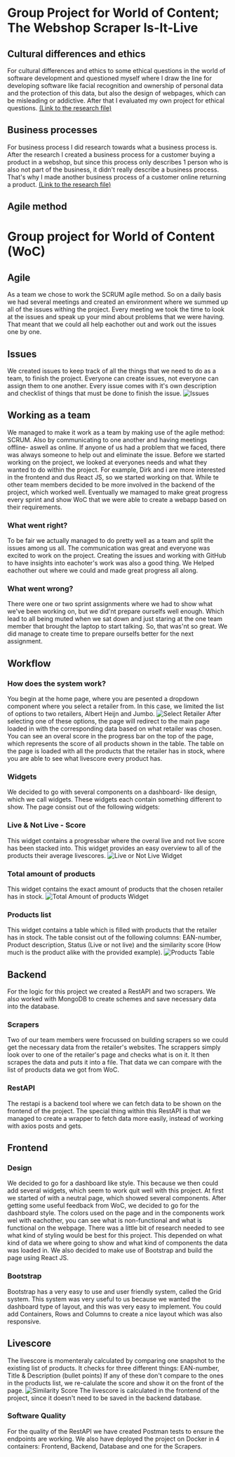 # Group Project for World of Content; The Webshop Scraper Is-It-Live

## Cultural differences and ethics
For cultural differences and ethics to some ethical questions in the world of software development and questioned myself where I draw the line for developing software like facial recognition and ownership of personal data and the protection of this data, but also the design of webpages, which can be misleading or addictive. After that I evaluated my own project for ethical questions.
[(Link to the research file)](https://github.com/S3-HSDM/Portfolio/blob/main/Research%20%26%20Documentation/Cultural%20differences%20and%20ethics.md)

## Business processes 
For business process I did research towards what a business process is. After the research I created a business process for a customer buying a product in a webshop, but since this process only describes 1 person who is also not part of the business, it didn't really describe a business process. That's why I made another business process of a customer online returning a product. 
[(Link to the research file)](https://github.com/S3-HSDM/Portfolio/blob/main/Research%20%26%20Documentation/Business%20processes.md)

## Agile method

# Group project for World of Content (WoC)
## Agile
As a team we chose to work the SCRUM agile method. So on a daily basis we had several meetings and created an environment where we summed up all of the issues withing the project. Every meeting we took the time to look at the issues and speak up your mind about problems that we were having. That meant that we could all help eachother out and work out the issues one by one.

## Issues
We created issues to keep track of all the things that we need to do as a team, to finish the project. Everyone can create issues, not everyone can assign them to one another. Every issue comes with it's own description and checklist of things that must be done to finish the issue.
![Issues](https://github.com/S3-HSDM/Portfolio/blob/main/images/Issues.png?raw=true)

## Working as a team
We managed to make it work as a team by making use of the agile method: SCRUM. Also by communicating to one another and having meetings offline- aswell as online. If anyone of us had a problem that we faced, there was always someone to help out and eliminate the issue. Before we started working on the project, we looked at everyones needs and what they wanted to do within the project. For example, Dirk and i are more interested in the frontend and dus React JS, so we started working on that. While te other team members decided to be more involved in the backend of the project, which worked well. Eventually we mamaged to make great progress every sprint and show WoC that we were able to create a webapp based on their requirements.

### What went right?
To be fair we actually managed to do pretty well as a team and split the issues among us all. The communication was great and everyone was excited to work on the project. Creating the issues and working with GitHub to have insights into eachoter's work was also a good thing. We Helped eachother out where we could and made great progress all along.

### What went wrong?
There were one or two sprint assignments where we had to show what we've been working on, but we did'nt prepare ourselfs well enough. Which lead to all being muted when we sat down and just staring at the one team member that brought the laptop to start talking. So, that was'nt so great. We did manage to create time to prepare ourselfs better for the next assignment.

## Workflow
### How does the system work?
You begin at the home page, where you are pesented a dropdown component where you select a retailer from. In this case, we limited the list of options to two retailers, Albert Heijn and Jumbo.
![Select Retailer](https://github.com/S3-HSDM/Portfolio/blob/main/images/SelectRetailer.png?raw=true)
After selecting one of these options, the page will redirect to the main page loaded in with the corresponding data based on what retailer was chosen. You can see an overal score in the progress bar on the top of the page, which represents the score of all products shown in the table. The table on the page is loaded with all the products that the retailer has in stock, where you are able to see what livescore every product has.

### Widgets
We decided to go with several components on a dashboard- like design, which we call widgets. These widgets each contain something different to show. The page consist out of the following widgets:

### Live & Not Live - Score
This widget contains a progressbar where the overal live and not live score has been stacked into. This widget provides an easy overview to all of the products their average livescores.
![Live or Not Live Widget](https://github.com/S3-HSDM/Portfolio/blob/main/images/LiveNotLive.png?raw=true)

### Total amount of products
This widget contains the exact amount of products that the chosen retailer has in stock.
![Total Amount of products Widget](https://github.com/S3-HSDM/Portfolio/blob/main/images/TotalAmount.png?raw=true)

### Products list
This widget contains a table which is filled with products that the retailer has in stock. The table consist out of the following columns: EAN-number, Product description, Status (Live or not live) and the similarity score (How much is the product alike with the provided example).
![Products Table](https://github.com/S3-HSDM/Portfolio/blob/main/images/ProductsTable.png?raw=true)

## Backend
For the logic for this project we created a RestAPI and two scrapers. We also worked with MongoDB to create schemes and save necessary data into the database.

### Scrapers
Two of our team members were frocussed on building scrapers so we could get the necessary data from the retailer's websites. The scrappers simply look over to one of the retailer's page and checks what is on it. It then scrapes the data and puts it into a file. That data we can compare with the list of products data we got from WoC.

### RestAPI
The restapi is a backend tool where we can fetch data to be shown on the frontend of the project. The special thing within this RestAPI is that we managed to create a wrapper to fetch data more easily, instead of working with axios posts and gets.

## Frontend
### Design
We decided to go for a dashboard like style. This because we then could add several widgets, which seem to work quit well with this project. At first we started of with a neutral page, which showed several components. After getting some useful feedback from WoC, we decided to go for the dashboard style. The colors used on the page and in the components work wel with eachother, you can see what is non-functional and what is functional on the webpage. There was a little bit of research needed to see what kind of styling would be best for this project. This depended on what kind of data we where going to show and what kind of components the data was loaded in. We also decided to make use of Bootstrap and build the page using React JS.

### Bootstrap
Bootstrap has a very easy to use and user friendly system, called the Grid system. This system was very useful to us because we wanted the dashboard type of layout, and this was very easy to implement. You could add Containers, Rows and Columns to create a nice layout which was also responsive.

## Livescore
The livescore is momenteraly calculated by comparing one snapshot to the existing list of products. It checks for three different things: EAN-number, Title & Description (bullet points) If any of these don't compare to the ones in the products list, we re-calulate the score and show it on the front of the page.
![Similarity Score](https://github.com/S3-HSDM/Portfolio/blob/main/images/SimilarityScore.png?raw=true)
The livescore is calculated in the frontend of the project, since it doesn't need to be saved in the backend database.

### Software Quality
For the quality of the RestAPI we have created Postman tests to ensure the endpoints are working. We also have deployed the project on Docker in 4 containers: Frontend, Backend, Database and one for the Scrapers.
